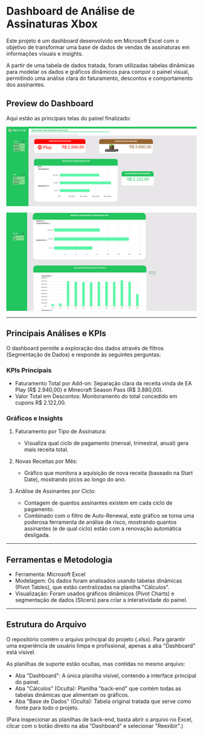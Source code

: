 # Dashboard de Análise de Assinaturas Xbox 

Este projeto é um dashboard desenvolvido em Microsoft Excel com o objetivo de transformar uma base de dados de vendas de assinaturas em informações visuais e insights.

A partir de uma tabela de dados tratada, foram utilizadas tabelas dinâmicas para modelar os dados e gráficos dinâmicos para compor o painel visual, permitindo uma análise clara do faturamento, descontos e comportamento dos assinantes.

## Preview do Dashboard

Aqui estão as principais telas do painel finalizado:


![Preview do Dashboard 1](https://raw.githubusercontent.com/FabioBarbosaGonsalez/Project-Dashboard-Xbox-Sales/main/dashboard_pt1.png)

![Preview do Dashboard 2](https://raw.githubusercontent.com/FabioBarbosaGonsalez/Project-Dashboard-Xbox-Sales/main/dashboard_pt2.png)


---

## Principais Análises e KPIs

O dashboard permite a exploração dos dados através de filtros (Segmentação de Dados) e responde às seguintes perguntas:

### KPIs Principais
* Faturamento Total por Add-on: Separação clara da receita vinda de EA Play (R$ 2.940,00) e Minecraft Season Pass (R$ 3.880,00).
* Valor Total em Descontos: Monitoramento do total concedido em cupons R$ 2.122,00.

### Gráficos e Insights
1.  Faturamento por Tipo de Assinatura:
    * Visualiza qual ciclo de pagamento (mensal, trimestral, anual) gera mais receita total.

2.  Novas Receitas por Mês:
    * Gráfico que monitora a aquisição de nova receita (baseado na Start Date), mostrando picos ao longo do ano.

3.  Análise de Assinantes por Ciclo:
    * Contagem de quantos assinantes existem em cada ciclo de pagamento.
    * Combinado com o filtro de Auto-Renewal, este gráfico se torna uma poderosa ferramenta de análise de risco, mostrando quantos assinantes (e de qual ciclo) estão com a renovação automática desligada.

---

## Ferramentas e Metodologia

* Ferramenta: Microsoft Excel
* Modelagem: Os dados foram analisados usando tabelas dinâmicas (Pivot Tables), que estão centralizadas na planilha "Cálculos".
* Visualização: Foram usados gráficos dinâmicos (Pivot Charts) e segmentação de dados (Slicers) para criar a interatividade do painel.

---

## Estrutura do Arquivo

O repositório contém o arquivo principal do projeto (.xlsx). Para garantir uma experiência de usuário limpa e profissional, apenas a aba "Dashboard" está visível.

As planilhas de suporte estão ocultas, mas contidas no mesmo arquivo:

* Aba "Dashboard": A única planilha visível, contendo a interface principal do painel.
* Aba "Cálculos" (Oculta): Planilha "back-end" que contém todas as tabelas dinâmicas que alimentam os gráficos.
* Aba "Base de Dados" (Oculta): Tabela original tratada que serve como fonte para todo o projeto.

(Para inspecionar as planilhas de back-end, basta abrir o arquivo no Excel, clicar com o botão direito na aba "Dashboard" e selecionar "Reexibir".)
